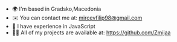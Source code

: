 - 🌍  I'm based in Gradsko,Macedonia
- ✉️  You can contact me at: mircevfilip98@gmail.com
- 🧠  I have experience in JavaScript
- 👨‍💻 All of my projects are available at: https://github.com/Zmijaa

<!---
Zmijaa/Zmijaa is a ✨ special ✨ repository because its `README.md` (this file) appears on your GitHub profile.
You can click the Preview link to take a look at your changes.
--->
